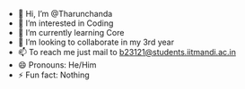 - 👋 Hi, I’m @Tharunchanda
- 👀 I’m interested in Coding
- 🌱 I’m currently learning Core
- 💞️ I’m looking to collaborate in my 3rd year
- 📫 To reach me just mail to b23121@students.iitmandi.ac.in
- 😄 Pronouns: He/Him
- ⚡ Fun fact: Nothing

<!---
Tharunchanda/Tharunchanda is a ✨ special ✨ repository because its `README.md` (this file) appears on your GitHub profile.
You can click the Preview link to take a look at your changes.
--->
